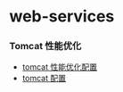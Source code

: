# web-services

### Tomcat 性能优化
- [tomcat 性能优化配置](https://www.cnblogs.com/zhuawang/p/5213192.html)
- [tomcat 配置](https://blog.csdn.net/p358278505/article/details/80887781)
